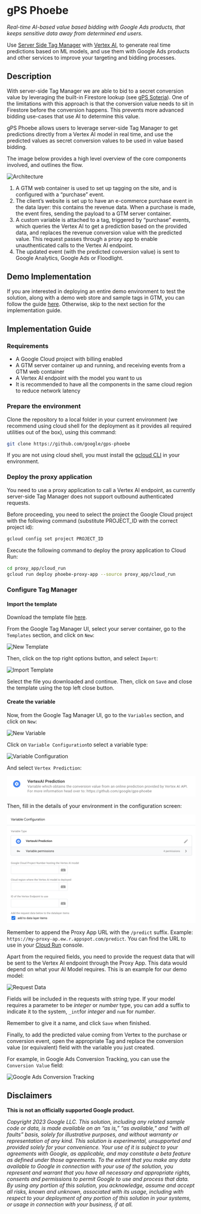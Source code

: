 # gPS Phoebe

*Real-time AI-based value based bidding with Google Ads products, that keeps
sensitive data away from determined end users.*

Use
[Server Side Tag Manager](https://developers.google.com/tag-platform/tag-manager/server-side)
with [Vertex AI](https://cloud.google.com/vertex-ai), to generate real time
predictions based on ML models, and use them with Google Ads products and other
services to improve your targeting and bidding processes.

## Description

With server-side Tag Manager we are able to bid to a secret conversion value by
leveraging the built-in Firestore lookup (see
[gPS Soteria](https://github.com/google/gps_soteria)). One of the limitations
with this approach is that the conversion value needs to sit in Firestore before
the conversion happens. This prevents more advanced bidding use-cases that use
AI to determine this value.

gPS Phoebe allows users to leverage server-side Tag Manager to get predictions
directly from a Vertex AI model in real time, and use the predicted values as
secret conversion values to be used in value based bidding.

The image below provides a high level overview of the core components involved,
and outlines the flow.

![Architecture](docs/img/architecture.png "Architecture")

1.  A GTM web container is used to set up tagging on the site, and is configured
    with a “purchase” event.
2.  The client’s website is set up to have an e-commerce purchase event in the
    data layer: this contains the revenue data. When a purchase is made, the
    event fires, sending the payload to a GTM server container.
3.  A custom variable is attached to a tag, triggered by “purchase” events,
    which queries the Vertex AI to get a prediction based on the provided data,
    and replaces the revenue conversion value with the predicted value. This
    request passes through a proxy app to enable unauthenticated calls to the
    Vertex AI endpoint.
4.  The updated event (with the predicted conversion value) is sent to Google
    Analytics, Google Ads or Floodlight.

## Demo Implementation

If you are interested in deploying an entire demo environment to test the
solution, along with a demo web store and sample tags in GTM, you can follow the
guide [here](demo/DEMO.md). Otherwise, skip to the next section for the
implementation guide.

## Implementation Guide

### Requirements

*   A Google Cloud project with billing enabled
*   A GTM server container up and running, and receiving events from a GTM web
    container
*   A Vertex AI endpoint with the model you want to us
*   It is recommended to have all the components in the same cloud region to
    reduce network latency

### Prepare the environment

Clone the repository to a local folder in your current environment (we recommend
using cloud shell for the deployment as it provides all required utilities out
of the box), using this command:

```sh
git clone https://github.com/google/gps-phoebe
```

If you are not using cloud shell, you must install the
[gcloud CLI](https://cloud.google.com/sdk/docs/install) in your environment.

### Deploy the proxy application

You need to use a proxy application to call a Vertex AI endpoint, as currently
server-side Tag Manager does not support outbound authenticated requests.

Before proceeding, you need to select the project the Google Cloud project with
the following command (substitute PROJECT_ID with the correct project id):

```sh
gcloud config set project PROJECT_ID
```

Execute the following command to deploy the proxy application to Cloud Run:

```sh
cd proxy_app/cloud_run
gcloud run deploy phoebe-proxy-app --source proxy_app/cloud_run
```

### Configure Tag Manager

#### Import the template

Download the template file [here](gtm/variable_template.tpl).

From the Google Tag Manager UI, select your server container, go to the
`Templates` section, and click on `New`:

![New Template](docs/img/new_template.png "New Template")

Then, click on the top right options button, and select `Import`:

![Import Template](docs/img/import_template.png "Import Template")

Select the file you downloaded and continue. Then, click on `Save` and close the
template using the top left close button.

#### Create the variable

Now, from the Google Tag Manager UI, go to the `Variables` section, and click on
`New`:

![New Variable](docs/img/new_variable.png "New Variable")

Click on `Variable Configuration`to select a variable type:

![Variable Configuration](docs/img/variable_configuration.png "Variable Configuration")

And select `Vertex Prediction`:

![Vertex Prediction](docs/img/vertex_prediction.png "Vertex Prediction")

Then, fill in the details of your environment in the configuration screen:

![Variable Details](docs/img/variable_details.png "Variable Details")

Remember to append the Proxy App URL with the `/predict` suffix. Example:
`https://my-proxy-ap.ew.r.appspot.com/predict`. You can find the URL to use in
your [Cloud Run](https://console.cloud.google.com/run) console.

Apart from the required fields, you need to provide the request data that will
be sent to the Vertex AI endpoint through the Proxy App. This data would depend
on what your AI Model requires. This is an example for our demo model:

![Request Data](docs/img/request_data.png "Request Data")

Fields will be included in the requests with *string* type. If your model
requires a parameter to be *integer* or *number* type, you can add a suffix to
indicate it to the system, `_int`for *integer* and `num` for *number*.

Remember to give it a name, and click `Save` when finished.

Finally, to add the predicted value coming from Vertex to the purchase or
conversion event, open the appropriate Tag and replace the conversion value (or
equivalent) field with the variable you just created.

For example, in Google Ads Conversion Tracking, you can use the `Conversion
Value` field:

![Google Ads Conversion Tracking](docs/img/google_ads_conversion.png "Google Ads Conversion Tracking")

## Disclaimers

**This is not an officially supported Google product.**

*Copyright 2023 Google LLC. This solution, including any related sample code or
data, is made available on an “as is,” “as available,” and “with all faults”
basis, solely for illustrative purposes, and without warranty or representation
of any kind. This solution is experimental, unsupported and provided solely for
your convenience. Your use of it is subject to your agreements with Google, as
applicable, and may constitute a beta feature as defined under those agreements.
To the extent that you make any data available to Google in connection with your
use of the solution, you represent and warrant that you have all necessary and
appropriate rights, consents and permissions to permit Google to use and process
that data. By using any portion of this solution, you acknowledge, assume and
accept all risks, known and unknown, associated with its usage, including with
respect to your deployment of any portion of this solution in your systems, or
usage in connection with your business, if at all.*
